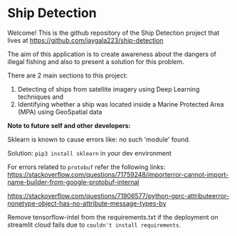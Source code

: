 # Ship Detection

Welcome! This is the github repository of the Ship Detection project that lives at https://github.com/jaygala223/ship-detection

The aim of this application is to create awareness about the dangers of illegal fishing and also to present a solution for this problem. 

There are 2 main sections to this project:
1. Detecting of ships from satellite imagery using Deep Learning techniques and
2. Identifying whether a ship was located inside a Marine Protected Area (MPA) using GeoSpatial data

**Note to future self and other developers:**

Sklearn is known to cause errors like: no such 'module' found.

Solution: `pip3 install sklearn` in your dev environment

For errors related to `protobuf` refer the following links:
https://stackoverflow.com/questions/71759248/importerror-cannot-import-name-builder-from-google-protobuf-internal

https://stackoverflow.com/questions/71906577/python-gprc-attributeerror-nonetype-object-has-no-attribute-message-types-by

Remove tensorflow-intel from the requirements.txt if the deployment on streamlit cloud fails due to `couldn't install requirements`.